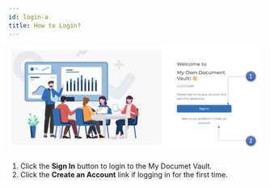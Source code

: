 ```yaml
---
id: login-a
title: How to Login?
---
```


![sign-in](../../static/img/sign-in.png)

1. Click the **Sign In** button to login to the My Documet Vault.
2. Click the **Create an Account** link if logging in for the first time.
